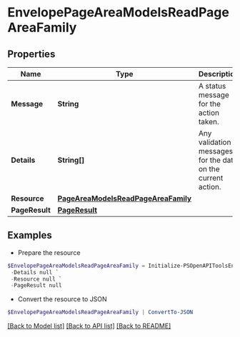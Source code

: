 # EnvelopePageAreaModelsReadPageAreaFamily
## Properties

Name | Type | Description | Notes
------------ | ------------- | ------------- | -------------
**Message** | **String** | A status message for the action taken. | [optional] 
**Details** | **String[]** | Any validation messages for the data on the current action. | [optional] 
**Resource** | [**PageAreaModelsReadPageAreaFamily**](PageAreaModelsReadPageAreaFamily.md) |  | [optional] 
**PageResult** | [**PageResult**](PageResult.md) |  | [optional] 

## Examples

- Prepare the resource
```powershell
$EnvelopePageAreaModelsReadPageAreaFamily = Initialize-PSOpenAPIToolsEnvelopePageAreaModelsReadPageAreaFamily  -Message null `
 -Details null `
 -Resource null `
 -PageResult null
```

- Convert the resource to JSON
```powershell
$EnvelopePageAreaModelsReadPageAreaFamily | ConvertTo-JSON
```

[[Back to Model list]](../README.md#documentation-for-models) [[Back to API list]](../README.md#documentation-for-api-endpoints) [[Back to README]](../README.md)


